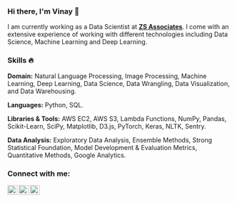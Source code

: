 ### Hi there, I'm Vinay 👋 

I am currently working as a Data Scientist at [**ZS Associates**](https://www.zs.com/). I come with an extensive experience of working with different technologies including Data Science, Machine Learning and Deep Learning.

### Skills :fire:

**Domain:** Natural Language Processing, Image Processing, Machine Learning, Deep Learning, Data Science, Data Wrangling, Data Visualization, and Data Warehousing.

**Languages:**  Python, SQL.

**Libraries & Tools:** AWS EC2, AWS S3, Lambda Functions, NumPy, Pandas, Scikit-Learn, SciPy, Matplotlib, D3.js, PyTorch, Keras, NLTK, Sentry.

**Data Analysis:** Exploratory Data Analysis, Ensemble Methods, Strong Statistical Foundation, Model Development & Evaluation Metrics, Quantitative Methods, Google Analytics.


### Connect with me:

[<img align="left" alt="codeSTACKr | Twitter" width="22px" src="https://cdn.jsdelivr.net/npm/simple-icons@v3/icons/twitter.svg" />][twitter]
[<img align="left" alt="codeSTACKr | LinkedIn" width="22px" src="https://cdn.jsdelivr.net/npm/simple-icons@v3/icons/linkedin.svg" />][linkedin]
[<img align="left" alt="codeSTACKr | LinkedIn" width="22px" src="https://cdn.jsdelivr.net/npm/simple-icons@v3/icons/linkedin.svg" />][linkedin]

<br />

<br />

[twitter]: https://twitter.com/codeSTACKr
[linkedin]: https://linkedin.com/in/codeSTACKr
[hackerrank]: https://codeSTACKr.com

